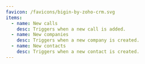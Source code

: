 ```yaml
---
favicon: /favicons/bigin-by-zoho-crm.svg
items:
  - name: New calls
    desc: Triggers when a new call is added.
  - name: New companies
    desc: Triggers when a new company is created.
  - name: New contacts
    desc: Triggers when a new contact is created.
---
```


<script setup>
  import CustomListing from '../../components/CustomListing.vue'
</script>

<CustomListing />
